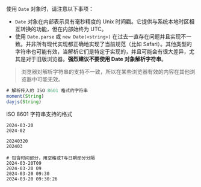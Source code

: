 使用 `Date` 对象时，请注意以下事项：

- `Date` 对象在内部表示具有毫秒精度的 Unix 时间戳。它提供与系统本地时区相互转换的功能，但在内部始终为 UTC。
- 使用 `Date.parse` 或 `new Date(<string>)` 在过去一直存在问题并且实现不一致。并非所有现代实现都正确地实现了当前规范（比如 Safari）。其他类型的字符串也可能有效，当解析它们是特定于实现的，并且可能会有很大差异，尤其是对于旧版浏览器。**强烈建议不要使用 Date 对象解析字符串**。

> 浏览器对解析字符串的支持不一致，所以在某些浏览器有效的内容在其他浏览器中可能无效。

```js
# 解析传入的 ISO 8601 格式的字符串
moment(String)
dayjs(String)
```

ISO 8601 字符串支持的格式

```
2024-03-20
2024-02

20240320
202403

# 包含时间部分，用空格或T与日期部分分隔
2024-03-20T09
2024-03-20 09
2024-03-20 09:30
2024-03-20 09:30:26
```

